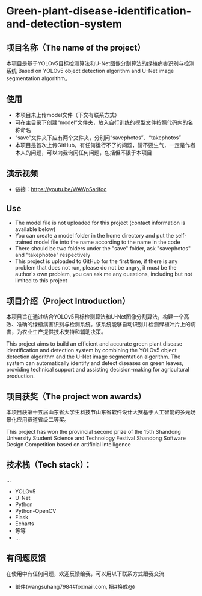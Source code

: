 # Green-plant-disease-identification-and-detection-system
## 项目名称（The name of the project）
本项目是基于YOLOv5目标检测算法和U-Net图像分割算法的绿植病害识别与检测系统
Based on YOLOv5 object detection algorithm and U-Net image segmentation algorithm。

## 使用
* 本项目未上传model文件（下文有联系方式）
* 可在主目录下创建“model”文件夹，放入自行训练的模型文件按照代码内的名称命名
* “save”文件夹下应有两个文件夹，分别问“savephotos”、“takephotos”
* 本项目是首次上传GitHub，有任何运行不了的问题，请不要生气，一定是作者本人的问题，可以向我询问任何问题，包括但不限于本项目

## 演示视频
* 链接：https://youtu.be/WAWpSarjfoc

## Use
* The model file is not uploaded for this project (contact information is available below)
* You can create a model folder in the home directory and put the self-trained model file into the name according to the name in the code
* There should be two folders under the "save" folder, ask "savephotos" and "takephotos" respectively
* This project is uploaded to GitHub for the first time, if there is any problem that does not run, please do not be angry, it must be the author's own problem, you can ask me any questions, including but not limited to this project

## 项目介绍（Project Introduction）
本项目旨在通过结合YOLOv5目标检测算法和U-Net图像分割算法，构建一个高效、准确的绿植病害识别与检测系统。该系统能够自动识别并检测绿植叶片上的病害，为农业生产提供技术支持和辅助决策。

This project aims to build an efficient and accurate green plant disease identification and detection system by combining the YOLOv5 object detection algorithm and the U-Net image segmentation algorithm. The system can automatically identify and detect diseases on green leaves, providing technical support and assisting decision-making for agricultural production.

## 项目获奖（The project won awards）
本项目获第十五届山东省大学生科技节山东省软件设计大赛基于人工智能的多元场景化应用赛道省级二等奖。

This project has won the provincial second prize of the 15th Shandong University Student Science and Technology Festival Shandong Software Design Competition based on artificial intelligence

## 技术栈（Tech stack）：
...
* YOLOv5
* U-Net
* Python
* Python-OpenCV
* Flask
* Echarts
* 等等
* ...

## 有问题反馈
在使用中有任何问题，欢迎反馈给我，可以用以下联系方式跟我交流
* 邮件(wangsuhang7984#foxmail.com, 把#换成@)

